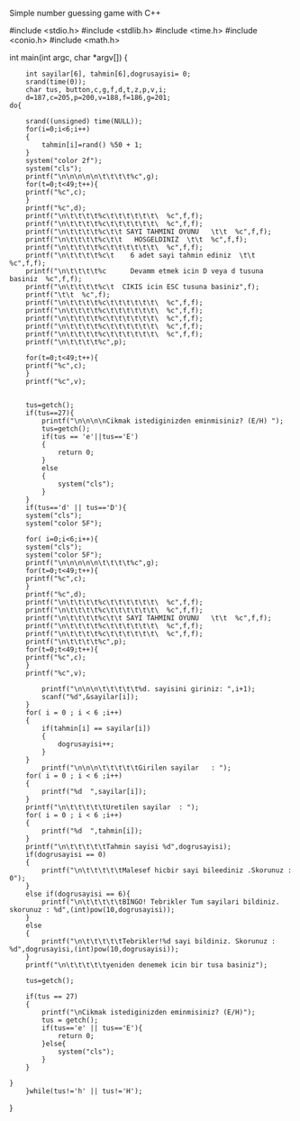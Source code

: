 Simple number guessing game with C++

#include <stdio.h>
#include <stdlib.h>
#include <time.h>
#include <conio.h>
#include <math.h>




int main(int argc, char *argv[]) {
		
		
		int sayilar[6], tahmin[6],dogrusayisi= 0;
		srand(time(0));
		char tus, button,c,g,f,d,t,z,p,v,i;
		d=187,c=205,p=200,v=188,f=186,g=201;
	do{
		
		srand((unsigned) time(NULL));
		for(i=0;i<6;i++)
		{
			tahmin[i]=rand() %50 + 1;
		}
		system("color 2f");
		system("cls");	
		printf("\n\n\n\n\n\t\t\t\t%c",g);	    
		for(t=0;t<49;t++){	
		printf("%c",c);
		}
		printf("%c",d);
		printf("\n\t\t\t\t%c\t\t\t\t\t\t\  %c",f,f);
		printf("\n\t\t\t\t%c\t\t\t\t\t\t\  %c",f,f);
		printf("\n\t\t\t\t%c\t\t SAYI TAHMINI OYUNU   \t\t  %c",f,f);
		printf("\n\t\t\t\t%c\t\t   HOSGELDINIZ  \t\t  %c",f,f);
		printf("\n\t\t\t\t%c\t\t\t\t\t\t\  %c",f,f);
		printf("\n\t\t\t\t%c\t    6 adet sayi tahmin ediniz  \t\t  %c",f,f);
		printf("\n\t\t\t\t%c      Devamm etmek icin D veya d tusuna basiniz  %c",f,f);
		printf("\n\t\t\t\t%c\t  CIKIS icin ESC tusuna basiniz",f);
		printf("\t\t  %c",f);
		printf("\n\t\t\t\t%c\t\t\t\t\t\t\  %c",f,f);
		printf("\n\t\t\t\t%c\t\t\t\t\t\t\  %c",f,f);
		printf("\n\t\t\t\t%c\t\t\t\t\t\t\  %c",f,f);
		printf("\n\t\t\t\t%c\t\t\t\t\t\t\  %c",f,f);
		printf("\n\t\t\t\t%c\t\t\t\t\t\t\  %c",f,f);
		printf("\n\t\t\t\t%c",p);
		
		for(t=0;t<49;t++){	
		printf("%c",c);
		}
		printf("%c",v);

	
		tus=getch();
		if(tus==27){
			printf("\n\n\n\nCikmak istediginizden eminmisiniz? (E/H) ");
			tus=getch();
			if(tus == 'e'||tus=='E')
			{
				return 0;
			}
			else
			{
				system("cls");
			}
		}
		if(tus=='d' || tus=='D'){
		system("cls");
		system("color 5F");
			
		for( i=0;i<6;i++){
		system("cls");
		system("color 5F");
	    printf("\n\n\n\n\n\t\t\t\t%c",g);
		for(t=0;t<49;t++){	
		printf("%c",c);
		}
		printf("%c",d);
		printf("\n\t\t\t\t%c\t\t\t\t\t\t\  %c",f,f);
		printf("\n\t\t\t\t%c\t\t\t\t\t\t\  %c",f,f);
		printf("\n\t\t\t\t%c\t\t SAYI TAHMINI OYUNU   \t\t  %c",f,f);
		printf("\n\t\t\t\t%c\t\t\t\t\t\t\  %c",f,f);
		printf("\n\t\t\t\t%c\t\t\t\t\t\t\  %c",f,f);
		printf("\n\t\t\t\t%c",p);
		for(t=0;t<49;t++){	
		printf("%c",c);
		}
		printf("%c",v);
		
			printf("\n\n\n\t\t\t\t\t%d. sayisini giriniz: ",i+1);
			scanf("%d",&sayilar[i]);
		}
		for( i = 0 ; i < 6 ;i++)
		{
			if(tahmin[i] == sayilar[i])
			{
				dogrusayisi++;
			}
		}
			printf("\n\n\n\t\t\t\t\tGirilen sayilar   : ");
		for( i = 0 ; i < 6 ;i++)
		{
			printf("%d  ",sayilar[i]);
		}
		printf("\n\t\t\t\t\tUretilen sayilar  : ");
		for( i = 0 ; i < 6 ;i++)
		{
			printf("%d  ",tahmin[i]);
		}
		printf("\n\t\t\t\t\tTahmin sayisi %d",dogrusayisi);
		if(dogrusayisi == 0)
		{
			printf("\n\t\t\t\t\tMalesef hicbir sayi bileediniz .Skorunuz : 0");
		}
		else if(dogrusayisi == 6){
			printf("\n\t\t\t\t\tBINGO! Tebrikler Tum sayilari bildiniz.  skorunuz : %d",(int)pow(10,dogrusayisi));
		}
		else
		{
			printf("\n\t\t\t\t\tTebrikler!%d sayi bildiniz. Skorunuz : %d",dogrusayisi,(int)pow(10,dogrusayisi));	
		}
		printf("\n\t\t\t\t\tyeniden denemek icin bir tusa basiniz");
		
		tus=getch();
	
		if(tus == 27)
		{
			printf("\nCikmak istediginizden eminmisiniz? (E/H)");
			tus = getch();
			if(tus=='e' || tus=='E'){
				return 0;
			}else{
				system("cls");
			}
		}

	}
		}while(tus!='h' || tus!='H');

}
